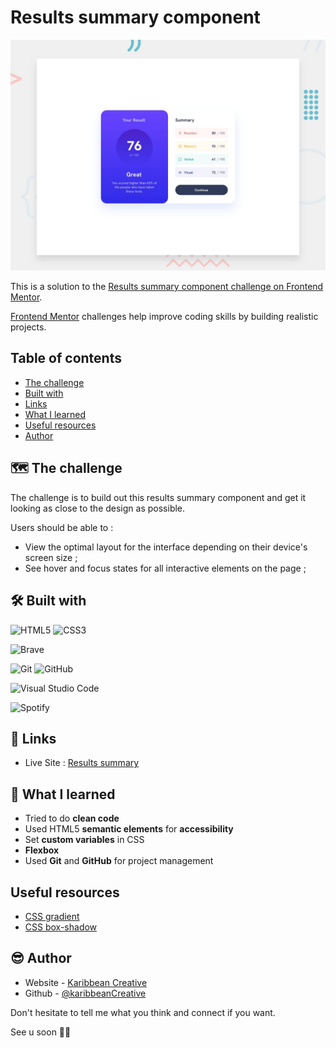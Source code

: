 # Results summary component

![Design preview for the Results summary component coding challenge](assets/design/desktop-preview.jpg)

This is a solution to the [Results summary component challenge on Frontend Mentor](https://www.frontendmentor.io/challenges/results-summary-component-CE_K6s0maV).

[Frontend Mentor](https://www.frontendmentor.io) challenges help improve coding skills by building realistic projects.



## Table of contents

- [The challenge](#the-challenge)
- [Built with](#built-with)
- [Links](#links)
- [What I learned](#what-i-learned)
- [Useful resources](#useful-resources)
- [Author](#author)



## 🗺️ The challenge

The challenge is to build out this results summary component and get it looking as close to the design as possible.

Users should be able to :
- View the optimal layout for the interface depending on their device's screen size ;
- See hover and focus states for all interactive elements on the page ;



## 🛠️ Built with

![HTML5](https://img.shields.io/badge/html5-%23E34F26.svg?style=for-the-badge&logo=html5&logoColor=white)
![CSS3](https://img.shields.io/badge/css3-%231572B6.svg?style=for-the-badge&logo=css3&logoColor=white)

![Brave](https://img.shields.io/badge/Brave-FB542B?style=for-the-badge&logo=Brave&logoColor=white)

![Git](https://img.shields.io/badge/git-%23F05033.svg?style=for-the-badge&logo=git&logoColor=white)
![GitHub](https://img.shields.io/badge/github-%23121011.svg?style=for-the-badge&logo=github&logoColor=white)

![Visual Studio Code](https://img.shields.io/badge/Visual%20Studio%20Code-0078d7.svg?style=for-the-badge&logo=visual-studio-code&logoColor=white)

![Spotify](https://img.shields.io/badge/Spotify-1ED760?style=for-the-badge&logo=spotify&logoColor=white)



## 🔗 Links

- Live Site : [Results summary](karibbean-creative-results-summary.netlify.app)



## 🧠 What I learned

* Tried to do **clean code**
* Used HTML5 **semantic elements** for **accessibility**
* Set **custom variables** in CSS
* **Flexbox**
* Used **Git** and **GitHub** for project management



## Useful resources

- [CSS gradient](https://cssgradient.io/)
- [CSS box-shadow](https://getcssscan.com/css-box-shadow-examples)


## 😎 Author

- Website - [Karibbean Creative](https://karibbeancreative.xyz/)
- Github - [@karibbeanCreative](https://github.com/karibbeanCreative)


Don't hesitate to tell me what you think and connect if you want.

See u soon ✌🏽 
